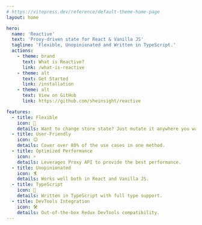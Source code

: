 ```yaml
---
# https://vitepress.dev/reference/default-theme-home-page
layout: home

hero:
  name: 'Reactive'
  text: 'Proxy-driven state for React & Vanilla JS'
  tagline: 'Flexible, Unopinionated and Written in TypeScript.'
  actions:
    - theme: brand
      text: What is Reactive?
      link: /what-is-reactive
    - theme: alt
      text: Get Started
      link: /installation
    - theme: alt
      text: View on GitHub
      link: https://github.com/sheinsight/reactive

features:
  - title: Flexible
    icon: 🧩
    details: Want to change store state? Just mutate it anywhere you want.
  - title: User-Friendly
    icon: 😊
    details: Cover over 80% of the use cases in one method.
  - title: Optimized Performance
    icon: ⚡️
    details: Leverages Proxy API to provide the best performance.
  - title: Unopinionated
    icon: 🏄
    details: Works well both in React and Vanilla JS.
  - title: TypeScript
    icon: 🦄
    details: Written in TypeScript with full type support.
  - title: DevTools Integration
    icon: 🛠️
    details: Out-of-the-box Redux DevTools compatibility.
---
```

